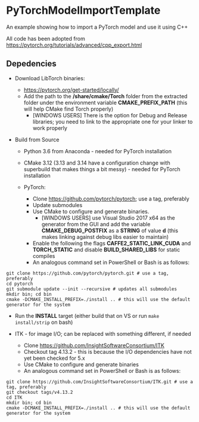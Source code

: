 # PyTorchModelImportTemplate
An example showing how to import a PyTorch model and use it using C++

All code has been adopted from https://pytorch.org/tutorials/advanced/cpp_export.html

## Depedencies

* Download LibTorch binaries:
  * https://pytorch.org/get-started/locally/
  * Add the path to the **/share/cmake/Torch** folder from the extracted folder under the environment variable **CMAKE_PREFIX_PATH** (this will help CMake find Torch properly)
    * [WINDOWS USERS] There is the option for Debug and Release libraries; you need to link to the appropriate one for your linker to work properly

* Build from Source
  * Python 3.6 from Anaconda - needed for PyTorch installation

  * CMake 3.12 (3.13 and 3.14 have a configuration change with superbuild that makes things a bit messy) - needed for PyTorch installation

  * PyTorch:

    * Clone https://github.com/pytorch/pytorch; use a tag, preferably
    * Update submodules
    * Use CMake to configure and generate binaries.
      * [WINDOWS USERS] use Visual Studio 2017 x64 as the generator from the GUI and add the variable **CMAKE_DEBUG_POSTFIX** as a **STRING** of value **d** (this makes linking against debug libs easier to maintain)
    * Enable the following the flags **CAFFE2_STATIC_LINK_CUDA** and **TORCH_STATIC** and disable **BUILD_SHARED_LIBS** for static compiles 
    * An analogous command set in PowerShell or Bash is as follows:
  
```
git clone https://github.com/pytorch/pytorch.git # use a tag, preferably
cd pytorch
git submodule update --init --recursive # updates all submodules 
mkdir bin; cd bin
cmake -DCMAKE_INSTALL_PREFIX=./install .. # this will use the default generator for the system
```

  * Run the **INSTALL** target (either build that on VS or run `make install/strip` on bash)

* ITK - for image I/O; can be replaced with something different, if needed

  * Clone https://github.com/InsightSoftwareConsortium/ITK
  * Checkout tag 4.13.2 - this is because the I/O dependencies have not yet been checked for 5.x
  * Use CMake to configure and generate binaries 
  * An analogous command set in PowerShell or Bash is as follows:
  
```
git clone https://github.com/InsightSoftwareConsortium/ITK.git # use a tag, preferably
git checkout tags/v4.13.2
cd ITK
mkdir bin; cd bin
cmake -DCMAKE_INSTALL_PREFIX=./install .. # this will use the default generator for the system
```